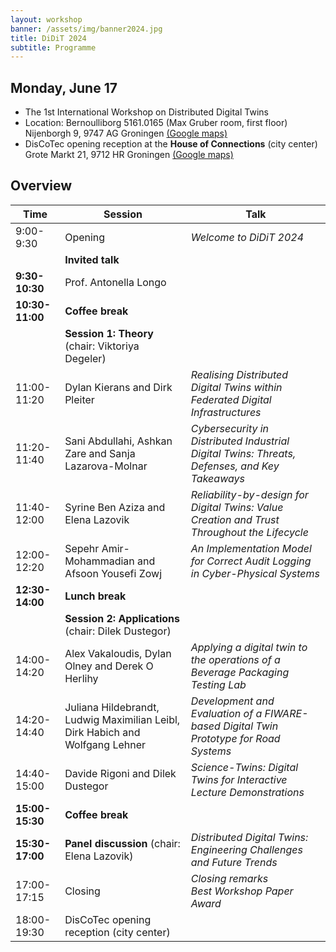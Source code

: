 ```yaml
---
layout: workshop
banner: /assets/img/banner2024.jpg
title: DiDiT 2024
subtitle: Programme
---
```


## Monday, June 17
* The 1st International Workshop on Distributed Digital Twins 
* Location: Bernoulliborg 5161.0165 (Max Gruber room, first floor) Nijenborgh 9, 9747 AG Groningen [(Google maps)](https://maps.app.goo.gl/w9Eh1DgGUDtJd6zL7)
* DisCoTec opening reception at the **House of Connections** (city center) Grote Markt 21, 9712 HR Groningen [(Google maps)](https://maps.app.goo.gl/5jKuy5guapawf7iJ8)

## Overview

| Time            | Session                                                                       | Talk                                                                                          |
|-----------------|-------------------------------------------------------------------------------|-----------------------------------------------------------------------------------------------|
| 9:00-9:30       | Opening                                                                       | _Welcome to DiDiT 2024_                                                                       |
|                 | **Invited talk**                                                              |                                                                                               |
| **9:30-10:30**  | Prof. Antonella Longo                                                         |                                                                                               |
| **10:30-11:00** | **Coffee break**                                                              |                                                                                               |
|                 | **Session 1: Theory** (chair: Viktoriya Degeler)                              |                                                                                               |
| 11:00-11:20     | Dylan Kierans and Dirk Pleiter                                                | _Realising Distributed Digital Twins within Federated Digital Infrastructures_                |
| 11:20-11:40     | Sani Abdullahi, Ashkan Zare and Sanja Lazarova-Molnar                         | _Cybersecurity in Distributed Industrial Digital Twins: Threats, Defenses, and Key Takeaways_ |
| 11:40-12:00     | Syrine Ben Aziza and Elena Lazovik                                            | _Reliability-by-design for Digital Twins: Value Creation and Trust Throughout the Lifecycle_  |
| 12:00-12:20     | Sepehr Amir-Mohammadian and Afsoon Yousefi Zowj                               | _An Implementation Model for Correct Audit Logging in Cyber-Physical Systems_                 |
| **12:30-14:00** | **Lunch break**                                                               |                                                                                               |
|                 | **Session 2: Applications** (chair: Dilek Dustegor)                           |                                                                                               |
| 14:00-14:20     | Alex Vakaloudis, Dylan Olney and Derek O Herlihy                              | _Applying a digital twin to the operations of a Beverage Packaging Testing Lab_               |
| 14:20-14:40     | Juliana Hildebrandt, Ludwig Maximilian Leibl, Dirk Habich and Wolfgang Lehner | _Development and Evaluation of a FIWARE-based Digital Twin Prototype for Road Systems_        |
| 14:40-15:00     | Davide Rigoni and Dilek Dustegor                                              | _Science-Twins: Digital Twins for Interactive Lecture Demonstrations_                         |
| **15:00-15:30** | **Coffee break**                                                              |                                                                                               |
| **15:30-17:00** | **Panel discussion** (chair: Elena Lazovik)                                   | _Distributed Digital Twins: Engineering Challenges and Future Trends_                         |
| 17:00-17:15     | Closing                                                                       | _Closing remarks_<br/> _Best Workshop Paper Award_                                            |
| 18:00-19:30     | DisCoTec opening reception (city center)                                      |                                                                                               |
